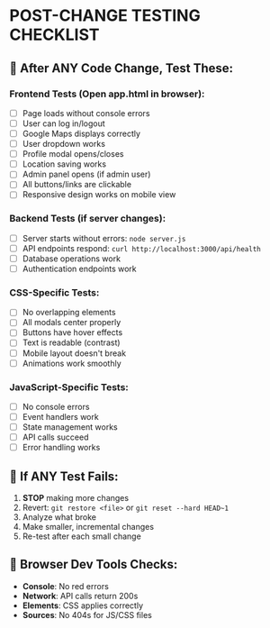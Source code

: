 # POST-CHANGE TESTING CHECKLIST

## 🧪 After ANY Code Change, Test These:

### Frontend Tests (Open app.html in browser):
- [ ] Page loads without console errors
- [ ] User can log in/logout
- [ ] Google Maps displays correctly
- [ ] User dropdown works
- [ ] Profile modal opens/closes
- [ ] Location saving works
- [ ] Admin panel opens (if admin user)
- [ ] All buttons/links are clickable
- [ ] Responsive design works on mobile view

### Backend Tests (if server changes):
- [ ] Server starts without errors: `node server.js`
- [ ] API endpoints respond: `curl http://localhost:3000/api/health`
- [ ] Database operations work
- [ ] Authentication endpoints work

### CSS-Specific Tests:
- [ ] No overlapping elements
- [ ] All modals center properly
- [ ] Buttons have hover effects
- [ ] Text is readable (contrast)
- [ ] Mobile layout doesn't break
- [ ] Animations work smoothly

### JavaScript-Specific Tests:
- [ ] No console errors
- [ ] Event handlers work
- [ ] State management works
- [ ] API calls succeed
- [ ] Error handling works

## 🚨 If ANY Test Fails:
1. **STOP** making more changes
2. Revert: `git restore <file>` or `git reset --hard HEAD~1`
3. Analyze what broke
4. Make smaller, incremental changes
5. Re-test after each small change

## 🎯 Browser Dev Tools Checks:
- **Console**: No red errors
- **Network**: API calls return 200s
- **Elements**: CSS applies correctly
- **Sources**: No 404s for JS/CSS files
